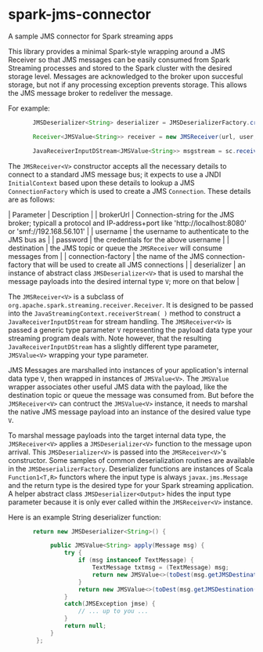 # spark-jms-connector
A sample JMS connector for Spark streaming apps

This library provides a minimal Spark-style wrapping around a JMS Receiver so that JMS messages can be easily consumed from Spark Streaming processes and stored to the Spark cluster with the desired storage level.  Messages are acknowledged to the broker upon succesful storage, but not if any processing exception prevents storage. This allows the JMS message broker to redeliver the message.

For example:
```java
       JMSDeserializer<String> deserializer = JMSDeserializerFactory.createStringDeserializer();

       Receiver<JMSValue<String>> receiver = new JMSReceiver(url, user, pass, topic, cfname, deserializer);

       JavaReceiverInputDStream<JMSValue<String>> msgstream = sc.receiverStream( receiver );
```

The `JMSReceiver<V>` constructor accepts all the necessary details to connect to a standard JMS message bus; it expects to use a JNDI `InitialContext` based upon these details to lookup a JMS `ConnectionFactory` which is used to create a JMS `Connection`. These details are as follows:

| Parameter | Description |
| brokerUrl | Connection-string for the JMS broker; typicall a protocol and IP-address+port like 'http://localhost:8080' or 'smf://192.168.56.101' |
| username | the username to authenticate to the JMS bus as |
| password | the credentials for the above username |
| destination | the JMS topic or queue the `JMSReceiver` will consume messages from |
| connection-factory | the name of the JMS connection-factory that will be used to create all JMS connections |
| deserializer | an instance of abstract class `JMSDeserializer<V>` that is used to marshal the message payloads into the desired internal type `V`; more on that below |

The `JMSReceiver<V>` is a subclass of `org.apache.spark.streaming.receiver.Receiver`. It is designed to be passed into the `JavaStreamingContext.receiverStream( )` method to construct a `JavaReceiverInputDStream` for stream handling. The `JMSReceiver<V>` is passed a generic type parameter `V` representing the payload data type your streaming program deals with. Note however, that the resulting `JavaReceiverInputDStream` has a slightly different type parameter, `JMSValue<V>` wrapping your type parameter.

JMS Messages are marshalled into instances of your application's internal data type `V`, then wrapped in instances of `JMSValue<V>`. The `JMSValue` wrapper associates other useful JMS data with the payload, like the destination topic or queue the message was consumed from. But before the `JMSReceiver<V>` can contruct the `JMSValue<V>` instance, it needs to marshal the native JMS message payload into an instance of the desired value type `V`.

To marshal message payloads into the target internal data type, the `JMSReceiver<V>` applies a `JMSDeserializer<V>` function to the message upon arrival. This `JMSDeserializer<V>` is passed into the `JMSReceiver<V>`'s constructor. Some samples of common deserialization routines are available in the `JMSDeserializerFactory`. Deserializer functions are instances of Scala `Function1<T,R>` functors where the input type is always `javax.jms.Message` and the return type is the desired type for your Spark streaming application. A helper abstract class `JMSDeserializer<Output>` hides the input type parameter because it is only ever called within the `JMSReceiver<V>` instance.

Here is an example String deserializer function:

```java
       return new JMSDeserializer<String>() {

            public JMSValue<String> apply(Message msg) {
                try {
                    if (msg instanceof TextMessage) {
                        TextMessage txtmsg = (TextMessage) msg;
                        return new JMSValue<>(toDest(msg.getJMSDestination()), txtmsg.getText());
                    }
                    return new JMSValue<>(toDest(msg.getJMSDestination()), msg.toString());
                }
                catch(JMSException jmse) {
                    // ... up to you ...
                }
                return null;
            }
        };
```
